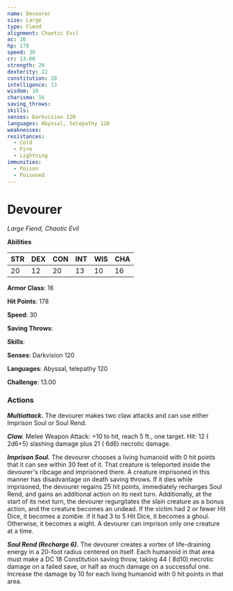 ```yaml
---
name: Devourer
size: Large
type: Fiend
alignment: Chaotic Evil
ac: 16
hp: 178
speed: 30
cr: 13.00
strength: 20
dexterity: 12
constitution: 20
intelligence: 13
wisdom: 10
charisma: 16
saving_throws: 
skills: 
senses: Darkvision 120
languages: Abyssal, telepathy 120
weaknesses:
resistances:
  - Cold
  - Fire
  - Lightning
immunities:
  - Poison
  - Poisoned
---
```


# Devourer

*Large Fiend, Chaotic Evil*

**Abilities**

| STR | DEX | CON | INT | WIS | CHA |
| --- | --- | --- | --- | --- | --- |
| 20 | 12 | 20 | 13 | 10 | 16 |

**Armor Class**: 16

**Hit Points**: 178

**Speed**: 30

**Saving Throws**: 

**Skills**: 

**Senses**: Darkvision 120

**Languages**: Abyssal, telepathy 120

**Challenge**: 13.00


### Actions
***Multiattack.*** The devourer makes two claw attacks and can use either Imprison Soul or Soul Rend.

***Claw.*** Melee Weapon Attack:  +10 to hit, reach 5 ft., one target. Hit: 12 ( 2d6+5) slashing damage plus 21 ( 6d6) necrotic damage.

***Imprison Soul.*** The devourer chooses a living humanoid with 0 hit points that it can see within 30 feet of it. That creature is teleported inside the devourer's ribcage and imprisoned there. A creature imprisoned in this manner has disadvantage on death saving throws. If it dies while imprisoned, the devourer regains 25 hit points, immediately recharges Soul Rend, and gains an additional action on its next turn. Additionally, at the start of its next turn, the devourer regurgitates the slain creature as a bonus action, and the creature becomes an undead. If the victim had 2 or fewer Hit Dice, it becomes a zombie. if it had 3 to 5 Hit Dice, it becomes a ghoul. Otherwise, it becomes a wight. A devourer can imprison only one creature at a time.

***Soul Rend (Recharge 6).*** The devourer creates a vortex of life-draining energy in a 20-foot radius centered on itself. Each humanoid in that area must make a DC 18 Constitution saving throw, taking 44 ( 8d10) necrotic damage on a failed save, or half as much damage on a successful one. Increase the damage by 10 for each living humanoid with 0 hit points in that area.

